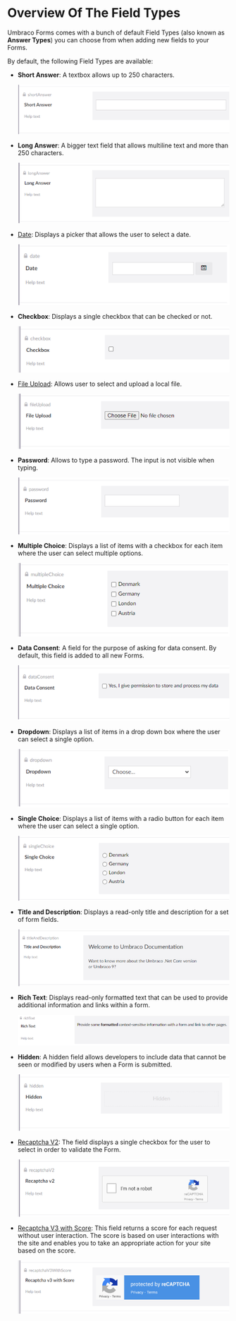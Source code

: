 # Overview Of The Field Types

Umbraco Forms comes with a bunch of default Field Types (also known as **Answer Types**) you can choose from when adding new fields to your Forms.

By default, the following Field Types are available:

*   **Short Answer**: A textbox allows up to 250 characters.

    ![Textfield](images/shortanswer-v9.png)
*   **Long Answer**: A bigger text field that allows multiline text and more than 250 characters.

    ![Textarea](images/longanswer-v9.png)
*   [Date](date.md): Displays a picker that allows the user to select a date.

    ![Datepicker](images/date-v9.png)
*   **Checkbox**: Displays a single checkbox that can be checked or not.

    ![Checkbox](images/CheckBox-v9.png)
*   [File Upload](fileupload.md): Allows user to select and upload a local file.

    ![File upload](images/fileupload-v9.png)
*   **Password**: Allows to type a password. The input is not visible when typing.

    ![Password field](images/password-v9.png)
*   **Multiple Choice**: Displays a list of items with a checkbox for each item where the user can select multiple options.

    ![Checkboxlist](images/multiplechoice-v9.png)
*   **Data Consent**: A field for the purpose of asking for data consent. By default, this field is added to all new Forms.&#x20;

    ![Data Consent](images/dataconsent-v9.png)
*   **Dropdown**: Displays a list of items in a drop down box where the user can select a single option.

    ![Dropdownlist](images/dropdown-v9.png)
*   **Single Choice**: Displays a list of items with a radio button for each item where the user can select a single option.

    ![Single choice](images/singlechoice-v9.png)
*   **Title and Description**: Displays a read-only title and description for a set of form fields.

    ![Title and description](images/titleanddescription-v9.png)
*   **Rich Text**: Displays read-only formatted text that can be used to provide additional information and links within a form.

    ![Rich text](images/richtext.png)
*   **Hidden**: A hidden field allows developers to include data that cannot be seen or modified by users when a Form is submitted.

    ![Hidden](images/hidden-v9.png)
*   [Recaptcha V2](recaptcha2.md): The field displays a single checkbox for the user to select in order to validate the Form.

    ![reCAPTCHA v2](images/recaptcha2-v9.png)
*   [Recaptcha V3 with Score](recaptcha3.md): This field returns a score for each request without user interaction. The score is based on user interactions with the site and enables you to take an appropriate action for your site based on the score.

    ![reCAPTCHA v3](images/recaptcha3-v9.png)
